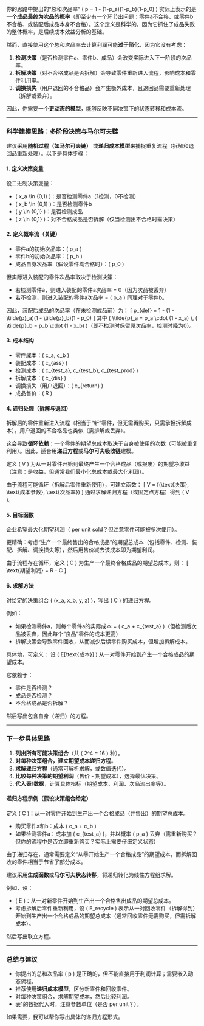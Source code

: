 你的思路中提出的“总和次品率” \( p = 1 - (1-p_a)(1-p_b)(1-p_0) \) 实际上表示的是**一个成品最终为次品的概率**（即至少有一个环节出问题：零件a不合格、或零件b不合格、或装配后成品本身不合格）。这个定义是科学的，因为它抓住了成品失败的整体概率，是后续成本效益分析的基础。

然而，直接使用这个总和次品率去计算利润可能**过于简化**，因为它没有考虑：
1. **检测决策**（是否检测零件a、零件b、成品）会改变实际进入下一阶段的次品率。
2. **拆解决策**（对不合格成品是否拆解）会导致零件重新进入流程，影响成本和零件利用率。
3. **调换损失**（用户退回的不合格品）会产生额外成本，且退回品需要重新处理（拆解或丢弃）。

因此，你需要一个**更动态的模型**，能够反映不同决策下的状态转移和成本流。

---

### 科学建模思路：多阶段决策与马尔可夫链
建议采用**随机过程（如马尔可夫链）** 或**递归成本模型**来捕捉重复流程（拆解和退回品重新处理）。以下是具体步骤：

#### 1. **定义决策变量**
设二进制决策变量：
- \( x_a \in \{0,1\} \)：是否检测零件a（1检测，0不检测）
- \( x_b \in \{0,1\} \)：是否检测零件b
- \( y \in \{0,1\} \)：是否检测成品
- \( z \in \{0,1\} \)：对不合格成品是否拆解（仅当检测出不合格时需决策）

#### 2. **定义概率流（关键）**
- 零件a的初始次品率：\( p_a \)
- 零件b的初始次品率：\( p_b \)
- 成品自身次品率（假设零件均合格时）：\( p_0 \)

但实际进入装配的零件次品率取决于检测决策：
- 若检测零件a，则进入装配的零件a次品率 = 0（因为次品被丢弃）
- 若不检测，则进入装配的零件a次品率 = \( p_a \)
同理对于零件b。

因此，装配后成品的次品率（在未检测成品前）为：
\[
p_{def} = 1 - (1 - \tilde{p}_a)(1 - \tilde{p}_b)(1 - p_0)
\]
其中 \( \tilde{p}_a = p_a \cdot (1 - x_a) \), \( \tilde{p}_b = p_b \cdot (1 - x_b) \)（即不检测时保留原次品率，检测时降为0）。

#### 3. **成本结构**
- 零件成本：\( c_a, c_b \)
- 装配成本：\( c_{ass} \)
- 检测成本：\( c_{test\_a}, c_{test\_b}, c_{test\_prod} \)
- 拆解成本：\( c_{dis} \)
- 调换损失（用户退回）：\( c_{return} \)
- 成品售价：\( R \)

#### 4. **递归处理（拆解与退回）**
拆解后的零件重新进入流程（相当于“新”零件，但无需再购买，只需承担拆解成本）。用户退回的不合格品也类似（需拆解或丢弃）。

这会导致**循环依赖**：一个零件的期望总成本取决于自身被使用的次数（可能被重复利用）。因此，适合用**递归方程**或**马尔可夫吸收链**建模。

定义 \( V \) 为从一对零件开始到最终产生一个合格成品（或报废）的期望净收益（注意：是收益，但通常我们最小化总成本或最大化利润）。

由于流程可能循环（拆解后零件重新使用），可建立函数：
\[
V = f(\text{决策}, \text{成本参数}, \text{次品率})
\]
通过求解递归方程（或固定点方程）得到 \( V \)。

#### 5. **目标函数**
企业希望最大化期望利润（ per unit sold？但注意零件可能被多次使用）。

更精确：考虑“生产一个最终售出的合格成品”的期望总成本（包括零件、检测、装配、拆解、调换损失等），然后用售价减去该成本即为期望利润。

由于流程存在循环，定义 \( C \) 为生产一个最终合格成品的期望总成本，则：
\[
\text{期望利润} = R - C
\]

#### 6. **求解方法**
对给定的决策组合 \( (x_a, x_b, y, z) \)，写出 \( C \) 的递归方程。

例如：
- 如果检测零件a，则每个零件a的实际成本 = \( c_a + c_{test\_a} \)（但检测后次品被丢弃，因此每个“良品”零件的成本更高）
- 拆解决策会导致零件回收，从而减少后续零件购买成本，但增加拆解成本。

具体地，可定义：
设 \( E[\text{成本}] \) 从一对零件开始到产生一个合格成品的期望成本。

它依赖于：
- 零件是否检测？
- 成品是否检测？
- 不合格成品是否拆解？

然后写出包含自身（递归）的方程。

---

### 下一步具体思路
1. **列出所有可能决策组合**（共 \( 2^4 = 16 \) 种）。
2. **对每种决策组合，建立期望成本递归方程**。
3. **求解递归方程**（通常可解析求解，或数值迭代）。
4. **比较每种决策的期望利润**（售价 - 期望成本），选择最优决策。
5. **代入表1数据**，计算具体指标（期望成本、利润、次品流出率等）。

#### 递归方程示例（假设决策组合给定）
定义 \( C \)：从一对零件开始到生产出一个合格成品（并售出）的期望总成本。

- 购买零件a和b：成本 \( c_a + c_b \)
- 如果检测零件a：成本加 \( c_{test\_a} \)，并以概率 \( p_a \) 丢弃（需重新购买？但你的流程中是否立即重新购买？实际上需要仔细定义状态）

由于递归存在，通常需要定义“从零开始生产一个合格成品”的期望成本，而拆解回收的零件相当于节省了部分成本。

建议采用**生成函数**或**马尔可夫状态转移**，将递归转化为线性方程组求解。

例如，设：
- \( E \)：从一对新零件开始到生产出一个合格售出成品的期望总成本。
- 考虑拆解后零件重新利用，设 \( E_recycle \) 表示从一对回收零件（拆解得到）开始到生产出一个合格成品的期望总成本（通常回收零件无需购买，但需拆解成本）。

然后写出联立方程。

---

### 总结与建议
- 你提出的总和次品率 \( p \) 是正确的，但不能直接用于利润计算；需要嵌入动态流程。
- 推荐使用**递归成本模型**，区分新零件和回收零件。
- 对每种决策组合，求解期望成本，然后比较利润。
- 表1的数据代入时，注意参数单位（是否 per unit？）。

如果需要，我可以帮你写出具体的递归方程形式。
